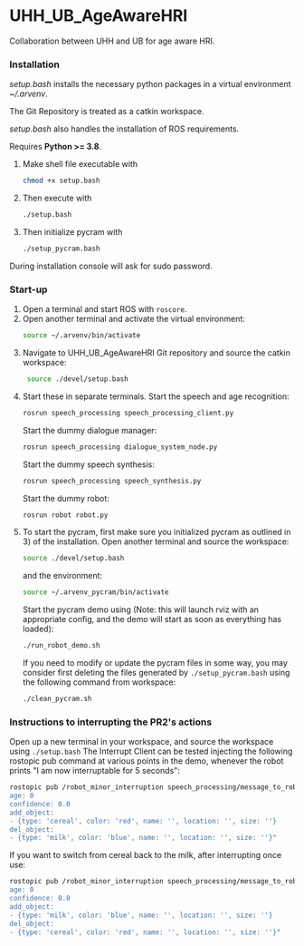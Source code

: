 # UHH_UB_AgeAwareHRI
Collaboration between UHH and UB for age aware HRI.

### Installation
*setup.bash* installs the necessary python packages in a virtual environment *~/.arvenv*.

The Git Repository is treated as a catkin workspace. 

*setup.bash* also handles the installation of ROS requirements.

Requires **Python >= 3.8**.

1) Make shell file executable with
    ```bash
   chmod +x setup.bash
    ```
3) Then execute with
    ```bash
   ./setup.bash
    ```
5) Then initialize pycram with
    ```bash
   ./setup_pycram.bash
    ```

During installation console will ask for sudo password.


### Start-up
1) Open a terminal and start ROS with ```roscore```.
2) Open another terminal and activate the virtual environment:
   ```bash
   source ~/.arvenv/bin/activate
   ```
3) Navigate to UHH_UB_AgeAwareHRI Git repository and source the catkin workspace:
   ```bash
    source ./devel/setup.bash
   ```
4) Start these in separate terminals. 
   Start the speech and age recognition:
    ```bash
   rosrun speech_processing speech_processing_client.py
   ```
   Start the dummy dialogue manager:
    ```bash
   rosrun speech_processing dialogue_system_node.py
   ```
   Start the dummy speech synthesis:
    ```bash
   rosrun speech_processing speech_synthesis.py
   ```
   Start the dummy robot:
    ```bash
   rosrun robot robot.py
   ```
5) To start the pycram, first make sure you initialized pycram as outlined in 3) of the installation. Open another terminal and source the workspace:
   ```bash
   source ./devel/setup.bash
   ```
   and the environment:
   ```bash
   source ~/.arvenv_pycram/bin/activate
   ```
   Start the pycram demo using (Note: this will launch rviz with an appropriate config, and the demo will start as soon as everything has loaded):
   ```bash
   ./run_robot_demo.sh 
   ```
   If you need to modify or update the pycram files in some way, you may consider first deleting the files generated by ```./setup_pycram.bash``` using the following command from workspace:
   ```bash
   ./clean_pycram.sh 
   ```
   
### Instructions to interrupting the PR2's actions
Open up a new terminal in your workspace, and source the workspace using ```./setup.bash```
The Interrupt Client can be tested injecting the following rostopic pub command at various points in the demo, whenever the robot prints "I am now interruptable for 5 seconds":
   ```bash
   rostopic pub /robot_minor_interruption speech_processing/message_to_robot "command: ''
   age: 0
   confidence: 0.0
   add_object:
   - {type: 'cereal', color: 'red', name: '', location: '', size: ''}
   del_object:
   - {type: 'milk', color: 'blue', name: '', location: '', size: ''}" 
   ``` 
   
If you want to switch from cereal back to the milk, after interrupting once use:
   ```bash
   rostopic pub /robot_minor_interruption speech_processing/message_to_robot "command: ''
   age: 0
   confidence: 0.0
   add_object:
   - {type: 'milk', color: 'blue', name: '', location: '', size: ''}
   del_object:
   - {type: 'cereal', color: 'red', name: '', location: '', size: ''}"
   ```
 
  
   
   
   
   
